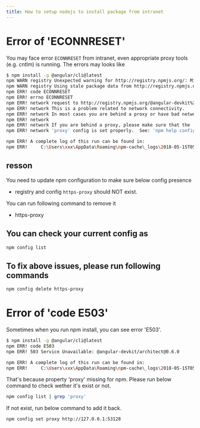 ```yaml
---
title: How to setup nodejs to install package from intranet
---
```


# Error of 'ECONNRESET'
You may face error `ECONNRESET` from intranet, even appropriate proxy tools (e.g. cntlm) is running. The errors may looks like
```bash
$ npm install -g @angular/cli@latest
npm WARN registry Unexpected warning for http://registry.npmjs.org/: Miscellaneous Warning ECONNRESET: request to http://registry.npmjs.org/@angular%2fcli failed, reason: read ECONNRESET
npm WARN registry Using stale package data from http://registry.npmjs.org/ due to a request error during revalidation.
npm ERR! code ECONNRESET
npm ERR! errno ECONNRESET
npm ERR! network request to http://registry.npmjs.org/@angular-devkit%2farchitect failed, reason: read ECONNRESET
npm ERR! network This is a problem related to network connectivity.
npm ERR! network In most cases you are behind a proxy or have bad network settings.
npm ERR! network
npm ERR! network If you are behind a proxy, please make sure that the
npm ERR! network 'proxy' config is set properly.  See: 'npm help config'

npm ERR! A complete log of this run can be found in:
npm ERR!     C:\Users\xxx\AppData\Roaming\npm-cache\_logs\2018-05-15T05_04_39_505Z-debug.log
```

## resson
You need to update npm configuration to make sure below config presence 
* registry
and config `https-proxy` should NOT exist. 

You can run following command to remove it
* https-proxy

## You can check your current config as 
```bash
npm config list
```

## To fix above issues, please run following commands
```bash
npm config delete https-proxy
```

# Error of 'code E503'

Sometimes when you run npm install, you can see error 'E503'. 
```bash
$ npm install -g @angular/cli@latest                                            npm WARN registry Using stale package data from http://registry.npmjs.org/ due to a request error during revalidation.
npm ERR! code E503
npm ERR! 503 Service Unavailable: @angular-devkit/architect@0.6.0

npm ERR! A complete log of this run can be found in:
npm ERR!     C:\Users\xxx\AppData\Roaming\npm-cache\_logs\2018-05-15T05_40_53_127Z-debug.log

```
That's because property 'proxy' missing for npm. Please run below command to check wether it's exist or not.

```bash
npm config list | grep 'proxy'
```

If not exist, run below command to add it back.
```bash
npm config set proxy http://127.0.0.1:53128
```
